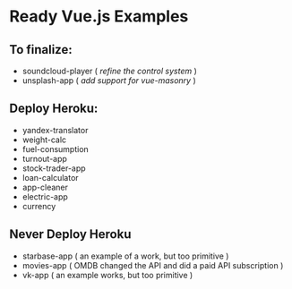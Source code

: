 # Ready Vue.js Examples

## To finalize:

  * soundcloud-player ( *refine the control system* )
  * unsplash-app ( *add support for vue-masonry* )

## Deploy Heroku:

  * yandex-translator
  * weight-calc
  * fuel-consumption
  * turnout-app
  * stock-trader-app
  * loan-calculator
  * app-cleaner
  * electric-app
  * currency

## Never Deploy Heroku

  * starbase-app ( an example of a work, but too primitive )
  * movies-app ( OMDB changed the API and did a paid API subscription )
  * vk-app ( an example works, but too primitive )
